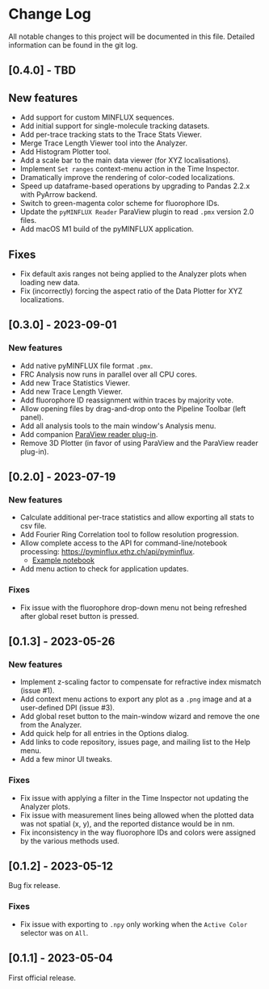 # Change Log

All notable changes to this project will be documented in this file. Detailed information can be found in the git log.

## [0.4.0] - TBD

## New features 

* Add support for custom MINFLUX sequences.
* Add initial support for single-molecule tracking datasets.
* Add per-trace tracking stats to the Trace Stats Viewer.
* Merge Trace Length Viewer tool into the Analyzer.
* Add Histogram Plotter tool.
* Add a scale bar to the main data viewer (for XYZ localisations).
* Implement `Set ranges` context-menu action in the Time Inspector.
* Dramatically improve the rendering of color-coded localizations.
* Speed up dataframe-based operations by upgrading to Pandas 2.2.x with PyArrow backend.
* Switch to green-magenta color scheme for fluorophore IDs.
* Update the `pyMINFLUX Reader` ParaView plugin to read `.pmx` version 2.0 files.
* Add macOS M1 build of the pyMINFLUX application.

## Fixes

* Fix default axis ranges not being applied to the Analyzer plots when loading new data.
* Fix (incorrectly) forcing the aspect ratio of the Data Plotter for XYZ localizations.

## [0.3.0] - 2023-09-01

### New features

* Add native pyMINFLUX file format `.pmx`.
* FRC Analysis now runs in parallel over all CPU cores.
* Add new Trace Statistics Viewer.
* Add new Trace Length Viewer.
* Add fluorophore ID reassignment within traces by majority vote.
* Allow opening files by drag-and-drop onto the Pipeline Toolbar (left panel).
* Add all analysis tools to the main window's Analysis menu.
* Add companion [ParaView reader plug-in](https://github.com/bsse-scf/pyMINFLUX/tree/master/paraview_plugins).
* Remove 3D Plotter (in favor of using ParaView and the ParaView reader plug-in).

## [0.2.0] - 2023-07-19

### New features

* Calculate additional per-trace statistics and allow exporting all stats to csv file.
* Add Fourier Ring Correlation tool to follow resolution progression.
* Allow complete access to the API for command-line/notebook processing: https://pyminflux.ethz.ch/api/pyminflux.
  * [Example notebook](examples/processing.ipynb)
* Add menu action to check for application updates.

### Fixes

* Fix issue with the fluorophore drop-down menu not being refreshed after global reset button is pressed.

## [0.1.3] - 2023-05-26

### New features

* Implement z-scaling factor to compensate for refractive index mismatch (issue #1).
* Add context menu actions to export any plot as a `.png` image and at a user-defined DPI (issue #3).
* Add global reset button to the main-window wizard and remove the one from the Analyzer.
* Add quick help for all entries in the Options dialog.
* Add links to code repository, issues page, and mailing list to the Help menu.
* Add a few minor UI tweaks.

### Fixes

* Fix issue with applying a filter in the Time Inspector not updating the Analyzer plots.
* Fix issue with measurement lines being allowed when the plotted data was not spatial (x, y), and the reported distance would be in nm.
* Fix inconsistency in the way fluorophore IDs and colors were assigned by the various methods used.

## [0.1.2] - 2023-05-12

Bug fix release.

### Fixes

* Fix issue with exporting to `.npy` only working when the `Active Color` selector was on `All`.

## [0.1.1] - 2023-05-04

First official release.
